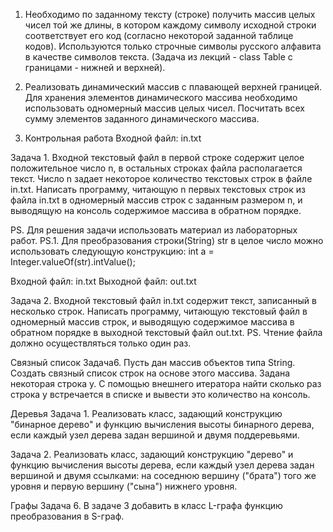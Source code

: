 1. Необходимо по заданному тексту (строке) получить массив целых чисел той же длины, в котором каждому символу
исходной строки соответствует его код (согласно некоторой заданной таблице кодов). Используются только строчные
символы русского алфавита в качестве символов текста. (Задача из лекций - class Table с границами - нижней и верхней).

2. Реализовать динамический массив с плавающей верхней границей. Для хранения элементов динамического массива
необходимо использовать одномерный массив целых чисел. Посчитать всех сумму элементов заданного динамического массива.

3. Контрольная работа
Входной файл: in.txt

Задача 1. Входной текстовый файл в первой строке содержит целое положительное число n, в остальных строках файла
располагается текст.  Число n задает некоторое количество текстовых строк в файле in.txt. Написать программу,
читающую n первых текстовых строк из файла in.txt в одномерный массив строк с заданным размером n, и выводящую на
консоль содержимое массива в обратном порядке.

PS.    Для решения задачи использовать материал из лабораторных работ.
PS.1. Для преобразования строки(String) str в целое чиcло можно использовать следующую конструкцию:
int a = Integer.valueOf(str).intValue();

Входной файл: in.txt
Выходной файл: out.txt

Задача 2. Входной текстовый файл  in.txt содержит текст, записанный в несколько строк. Написать программу, читающую
текстовый файл в одномерный массив строк, и выводящую содержимое массива в обратном порядке в выходной текстовый файл
out.txt. 
PS. Чтение файла должно осуществляться только один раз.

Связный список
Задача6. Пусть дан массив объектов типа String. Создать связный список строк на основе этого массива. Задана некоторая строка у. С помощью внешнего итератора найти сколько раз строка у встречается в списке и вывести это количество на консоль.

Деревья
Задача 1. Реализовать класс, задающий конструкцию "бинарное дерево" и функцию вычисления высоты бинарного дерева, если каждый узел дерева задан вершиной и двумя поддеревьями.

Задача 2. Реализовать класс, задающий конструкцию "дерево" и функцию вычисления высоты дерева, если каждый узел дерева задан вершиной и двумя ссылками: на соседнюю вершину ("брата") того же уровня и первую вершину ("сына") нижнего уровня.

Графы
Задача 6.  В задаче 3 добавить в класс L-графа функцию преобразования в S-граф.
